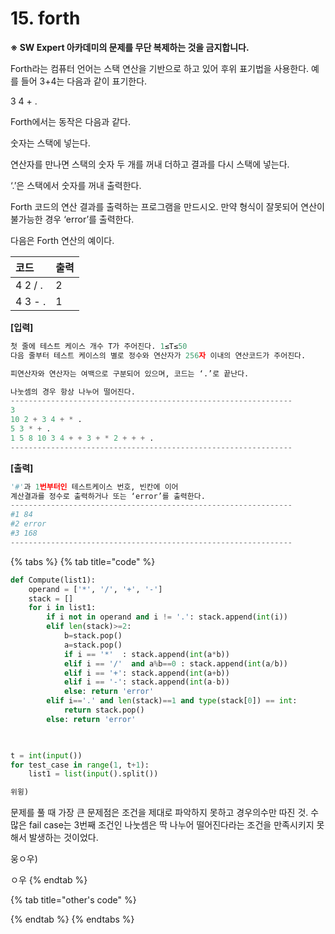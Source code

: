 # 15. forth

**※ SW Expert 아카데미의 문제를 무단 복제하는 것을 금지합니다.**  
  
  
Forth라는 컴퓨터 언어는 스택 연산을 기반으로 하고 있어 후위 표기법을 사용한다. 예를 들어 3+4는 다음과 같이 표기한다.  
 

3 4 + .  
 

Forth에서는 동작은 다음과 같다.  
 

숫자는 스택에 넣는다.

연산자를 만나면 스택의 숫자 두 개를 꺼내 더하고 결과를 다시 스택에 넣는다.

‘.’은 스택에서 숫자를 꺼내 출력한다.

Forth 코드의 연산 결과를 출력하는 프로그램을 만드시오. 만약 형식이 잘못되어 연산이 불가능한 경우 ‘error’를 출력한다.  
 

다음은 Forth 연산의 예이다.  
 

| 코드 | 출력 |
| :--- | :--- |
| 4 2 / . | 2 |
| 4 3 - . | 1 |

**\[입력\]**

```python
첫 줄에 테스트 케이스 개수 T가 주어진다. 1≤T≤50 
다음 줄부터 테스트 케이스의 별로 정수와 연산자가 256자 이내의 연산코드가 주어진다. 

피연산자와 연산자는 여백으로 구분되어 있으며, 코드는 ‘.’로 끝난다.

나눗셈의 경우 항상 나누어 떨어진다.
---------------------------------------------------------------
3
10 2 + 3 4 + * .
5 3 * + .
1 5 8 10 3 4 + + 3 + * 2 + + + .
---------------------------------------------------------------
```



**\[출력\]**

```python
'#'과 1번부터인 테스트케이스 번호, 빈칸에 이어 
계산결과를 정수로 출력하거나 또는 ‘error’를 출력한다.
---------------------------------------------------------------
#1 84
#2 error
#3 168
---------------------------------------------------------------
```

{% tabs %}
{% tab title="code" %}
```python
def Compute(list1):
    operand = ['*', '/', '+', '-']
    stack = []
    for i in list1:
        if i not in operand and i != '.': stack.append(int(i))
        elif len(stack)>=2:
            b=stack.pop()
            a=stack.pop()
            if i == '*'  : stack.append(int(a*b))
            elif i == '/'  and a%b==0 : stack.append(int(a/b))
            elif i == '+': stack.append(int(a+b))
            elif i == '-': stack.append(int(a-b))
            else: return 'error'
        elif i=='.' and len(stack)==1 and type(stack[0]) == int:
            return stack.pop()
        else: return 'error'


            
t = int(input())
for test_case in range(1, t+1):
    list1 = list(input().split())

위윙)
```

문제를 풀 때 가장 큰 문제점은 조건을 제대로 파악하지 못하고 경우의수만 따진 것. 수많은 fail case는 3번째 조건인 나눗셈은 딱 나누어 떨어진다라는 조건을 만족시키지 못해서 발생하는 것이었다.

웅ㅇ우\)

ㅇ우
{% endtab %}

{% tab title="other\'s code" %}

{% endtab %}
{% endtabs %}



